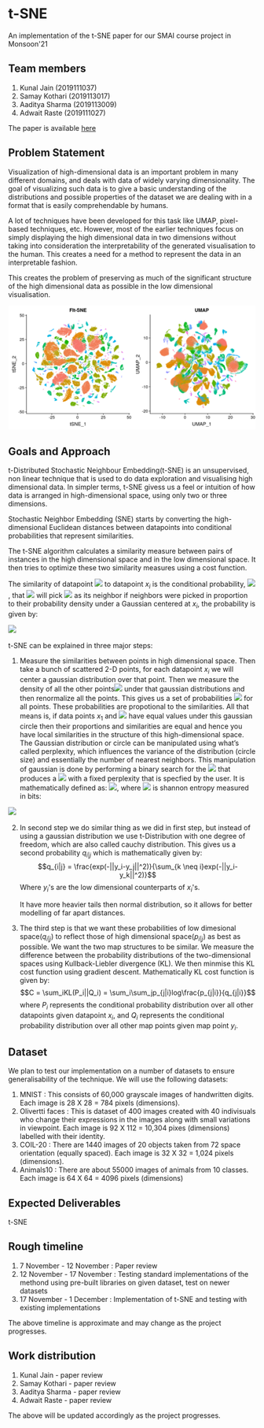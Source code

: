 # t-SNE
An implementation of the t-SNE paper for our SMAI course project in Monsoon'21

## Team members
1. Kunal Jain (2019111037)
2. Samay Kothari (2019113017)
3. Aaditya Sharma (2019113009)
4. Adwait Raste (2019111027)

The paper is available [here](./tsne.pdf)

## Problem Statement
Visualization of high-dimensional data is an important problem in many different domains, and deals with data of widely varying dimensionality. The goal of visualizing such data is to give a basic understanding of the distributions and possible properties of the dataset we are dealing with in a format that is easily comprehendable by humans.

A lot of techniques have been developed for this task like UMAP, pixel-based techniques, etc. However, most of the earlier techniques focus on simply displaying the high dimensional data in two dimensions without taking into consideration the interpretability of the generated visualisation to the human. This creates a need for a method to represent the data in an interpretable fashion.

This creates the problem of preserving as much of the significant structure of the high dimensional data as possible in the low dimensional visualisation.

![tSNE vs UMAP](./images/tsne_vs_umap.png)
## Goals and Approach
t-Distributed Stochastic Neighbour Embedding(t-SNE) is an unsupervised, non linear technique that is used to do data exploration and visualising high dimensional data. In simpler terms, t-SNE givess us a feel or intuition of how data is arranged in high-dimensional space, using only two or three dimensions. 

Stochastic Neighbor Embedding (SNE) starts by converting the high-dimensional Euclidean distances between datapoints into conditional probabilities that represent similarities.

The t-SNE algorithm calculates a similarity measure between pairs of instances in the high dimensional space and in the low dimensional space. It then tries to optimize these two similarity measures using a cost function.

The similarity of datapoint <img src="https://render.githubusercontent.com/render/math?math=x_j"> to datapoint $x_i$ is the conditional probability, <img src="https://render.githubusercontent.com/render/math?math=p_{i|j}">, that <img src="https://render.githubusercontent.com/render/math?math=x_i"> will pick <img src="https://render.githubusercontent.com/render/math?math=x_j"> as its neighbor if neighbors were picked in proportion to their probability density under a Gaussian centered at $x_i$, the probability is given by: 

<img src="https://render.githubusercontent.com/render/math?math=p_{i|j} = \frac{exp(-||x_i-x_j||^2/2\sigma_i^2)}{\sum_{k \neq i}exp(-||x_i-x_k||^2/2\sigma_i^2)}">

t-SNE can be explained in three major steps:
1. Measure the similarities between points in high dimensional space. Then take a bunch of scattered 2-D points, for each datapoint $x_i$ we will center a gaussian distribution over that point. Then we measure the density of all the other points<img src="https://render.githubusercontent.com/render/math?math=x_j"> under that gaussian distributions and then renormalize all the points. This gives us a set of probabilities <img src="https://render.githubusercontent.com/render/math?math=p_{i|j}"> for all points. These probabilities are propotional to the similarities. All that means is, if data points $x_1$ and <img src="https://render.githubusercontent.com/render/math?math=x_2"> have equal values under this gaussian circle then their proportions and similarities are equal and hence you have local similarities in the structure of this high-dimensional space. The Gaussian distribution or circle can be manipulated using what’s called perplexity, which influences the variance of the distribution (circle size) and essentially the number of nearest neighbors.
This manipulation of gaussian is done by performing a binary search for the <img src="https://render.githubusercontent.com/render/math?math=\sigma_i"> that produces a <img src="https://render.githubusercontent.com/render/math?math=P_i"> with a fixed perplexity that is specfied by the user. It is mathematically defined as:
<img src="https://render.githubusercontent.com/render/math?math=Perp(P_i)=2^{H(P_i)}">, where <img src="https://render.githubusercontent.com/render/math?math=H(P_i)"> is shannon entropy measured in bits: 

<img src="https://render.githubusercontent.com/render/math?math=H(P_i) = -\sum_j p_{j|i}log_2(p_{j|i})">

2. In second step we do similar thing as we did in first step, but instead of using a gaussian distribution we use t-Distribution with one degree of freedom, which are also called cauchy distribution. This gives us a second probability $q_{i|j}$ which is mathematically given by: $$q_{i|j} = \frac{exp(-||y_i-y_j||^2)}{\sum_{k \neq i}exp(-||y_i-y_k||^2)}$$
Where $y_i$'s are the low dimensional counterparts of $x_i$'s.

    It have more heavier tails then normal distribution, so it allows for better modelling of far apart distances.

3. The third step is that we want these probabilities of low dimesional space($q_{i|j}$) to reflect those of high dimensional space($p_{i|j}$) as best as possible. We want the two map structures to be similar. We measure the difference between the probability distributions of the two-dimensional spaces using Kullback-Liebler divergence (KL). We then minmise this KL cost function using gradient descent. Mathematically KL cost function is given by:
$$C = \sum_iKL(P_i||Q_i) = \sum_i\sum_jp_{j|i}log\frac{p_{j|i}}{q_{j|i}}$$
where $P_i$ represents the conditional probability distribution over all other datapoints given datapoint $x_i$, and $Q_i$ represents the conditional probability distribution over all other map points given map point $y_i$.

## Dataset
We plan to test our implementation on a number of datasets to ensure generalisability of the technique. We will use the following datasets: 
1. MNIST : This consists of 60,000 grayscale images of handwritten digits. Each image is 28 X 28 = 784 pixels (dimensions).
2. Olivertti faces : This is dataset of 400 images created with 40 indivisuals who change their expressions in the images along with small variations in viewpoint. Each image is 92 X 112 = 10,304 pixes (dimensions) labelled with their identity.
3. COIL-20 : There are 1440 images of 20 objects taken from 72 space orientation (equally spaced). Each image is 32 X 32 = 1,024 pixels (dimensions).
4. Animals10 : There are about 55000 images of animals from 10 classes. Each image is 64 X 64 = 4096 pixels (dimensions)

## Expected Deliverables
t-SNE
## Rough timeline
1. 7 November - 12 November : Paper review
2. 12 November - 17 November : Testing standard implementations of the methond using pre-built libraries on given dataset, test on newer datasets
3. 17 November - 1 December : Implementation of t-SNE and testing with existing implementations

The above timeline is approximate and may change as the project progresses.

## Work distribution
1. Kunal Jain - paper review
2. Samay Kothari - paper review
3. Aaditya Sharma - paper review
4. Adwait Raste - paper review

The above will be updated accordingly as the project progresses.